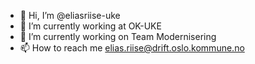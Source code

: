 - 👋 Hi, I’m @eliasriise-uke
- 👀 I’m currently working at OK-UKE
- 🌱 I’m currently working on Team Modernisering
- 📫 How to reach me elias.riise@drift.oslo.kommune.no

<!---
eliasriise-uke/eliasriise-uke is a ✨ special ✨ repository because its `README.md` (this file) appears on your GitHub profile.
You can click the Preview link to take a look at your changes.
--->
